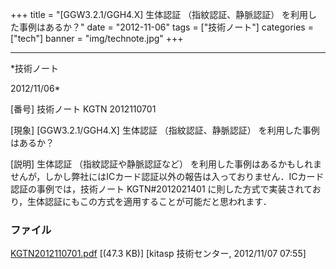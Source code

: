 ﻿+++
title = "[GGW3.2.1/GGH4.X] 生体認証 （指紋認証、静脈認証） を利用した事例はあるか？"
date = "2012-11-06"
tags = ["技術ノート"]
categories = ["tech"]
banner = "img/technote.jpg"
+++

-----------------------------------------------------------------------------------------------------------------------------

*技術ノート

2012/11/06*


[番号]
技術ノート KGTN 2012110701

[現象]
[GGW3.2.1/GGH4.X] 生体認証 （指紋認証、静脈認証）
を利用した事例はあるか？

[説明]
生体認証 （指紋認証や静脈認証など）
を利用した事例はあるかもしれませんが，しかし弊社にはICカード認証以外の報告は入っておりません．ICカード認証の事例では，技術ノート
KGTN#2012021401
に則した方式で実装されており，生体認証にもこの方式を適用することが可能だと思われます．


### ファイル

 
 


[KGTN2012110701.pdf](http://techreport.kitasp.net/attachments/download/1094/KGTN2012110701.pdf)
 [(47.3 KB)] [kitasp 技術センター, 2012/11/07
07:55]


 


 

